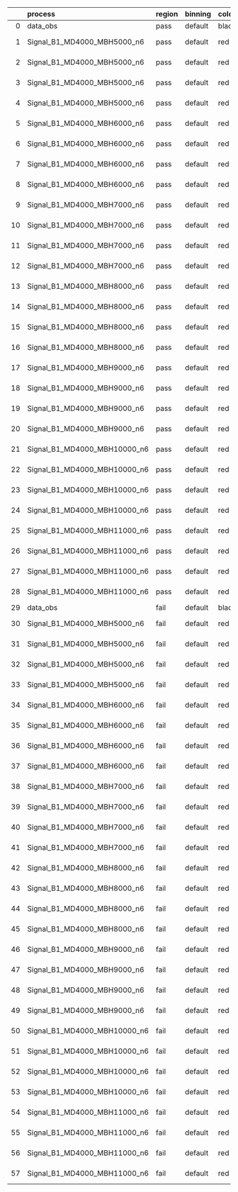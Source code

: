 |    | process                      | region   | binning   | color   | process_type   |   scale | variation   | source_filename                                                       | source_histname    | alias                        | title     |   combine_idx |     lnN |   shapes | syst_type   | direction   | variation_alias   |
|---:|:-----------------------------|:---------|:----------|:--------|:---------------|--------:|:------------|:----------------------------------------------------------------------|:-------------------|:-----------------------------|:----------|--------------:|--------:|---------:|:------------|:------------|:------------------|
|  0 | data_obs                     | pass     | default   | black   | DATA           |       1 | nominal     | ./histograms_for_2DAlphabet_v18//BH_Data.root                         | hpass              | Data                         | Data      |           nan | nan     |      nan | nan         | nan         | nan               |
|  1 | Signal_B1_MD4000_MBH5000_n6  | pass     | default   | red     | SIGNAL         |       1 | lumi        | ./histograms_for_2DAlphabet_v18//BH_Signal_B1_MD4000_MBH5000_n6.root  | hpass              | Signal_B1_MD4000_MBH5000_n6  | BH signal |           nan |   1.016 |      nan | lnN         | nan         | nan               |
|  2 | Signal_B1_MD4000_MBH5000_n6  | pass     | default   | red     | SIGNAL         |       1 | SVM         | ./histograms_for_2DAlphabet_v18//BH_Signal_B1_MD4000_MBH5000_n6.root  | hpass_SVMsyst_up   | Signal_B1_MD4000_MBH5000_n6  | BH signal |           nan | nan     |        1 | shapes      | Up          | SVMsyst           |
|  3 | Signal_B1_MD4000_MBH5000_n6  | pass     | default   | red     | SIGNAL         |       1 | SVM         | ./histograms_for_2DAlphabet_v18//BH_Signal_B1_MD4000_MBH5000_n6.root  | hpass_SVMsyst_down | Signal_B1_MD4000_MBH5000_n6  | BH signal |           nan | nan     |        1 | shapes      | Down        | SVMsyst           |
|  4 | Signal_B1_MD4000_MBH5000_n6  | pass     | default   | red     | SIGNAL         |       1 | nominal     | ./histograms_for_2DAlphabet_v18//BH_Signal_B1_MD4000_MBH5000_n6.root  | hpass              | Signal_B1_MD4000_MBH5000_n6  | BH signal |           nan | nan     |      nan | nan         | nan         | nan               |
|  5 | Signal_B1_MD4000_MBH6000_n6  | pass     | default   | red     | SIGNAL         |       1 | lumi        | ./histograms_for_2DAlphabet_v18//BH_Signal_B1_MD4000_MBH6000_n6.root  | hpass              | Signal_B1_MD4000_MBH6000_n6  | BH signal |           nan |   1.016 |      nan | lnN         | nan         | nan               |
|  6 | Signal_B1_MD4000_MBH6000_n6  | pass     | default   | red     | SIGNAL         |       1 | SVM         | ./histograms_for_2DAlphabet_v18//BH_Signal_B1_MD4000_MBH6000_n6.root  | hpass_SVMsyst_up   | Signal_B1_MD4000_MBH6000_n6  | BH signal |           nan | nan     |        1 | shapes      | Up          | SVMsyst           |
|  7 | Signal_B1_MD4000_MBH6000_n6  | pass     | default   | red     | SIGNAL         |       1 | SVM         | ./histograms_for_2DAlphabet_v18//BH_Signal_B1_MD4000_MBH6000_n6.root  | hpass_SVMsyst_down | Signal_B1_MD4000_MBH6000_n6  | BH signal |           nan | nan     |        1 | shapes      | Down        | SVMsyst           |
|  8 | Signal_B1_MD4000_MBH6000_n6  | pass     | default   | red     | SIGNAL         |       1 | nominal     | ./histograms_for_2DAlphabet_v18//BH_Signal_B1_MD4000_MBH6000_n6.root  | hpass              | Signal_B1_MD4000_MBH6000_n6  | BH signal |           nan | nan     |      nan | nan         | nan         | nan               |
|  9 | Signal_B1_MD4000_MBH7000_n6  | pass     | default   | red     | SIGNAL         |       1 | lumi        | ./histograms_for_2DAlphabet_v18//BH_Signal_B1_MD4000_MBH7000_n6.root  | hpass              | Signal_B1_MD4000_MBH7000_n6  | BH signal |           nan |   1.016 |      nan | lnN         | nan         | nan               |
| 10 | Signal_B1_MD4000_MBH7000_n6  | pass     | default   | red     | SIGNAL         |       1 | SVM         | ./histograms_for_2DAlphabet_v18//BH_Signal_B1_MD4000_MBH7000_n6.root  | hpass_SVMsyst_up   | Signal_B1_MD4000_MBH7000_n6  | BH signal |           nan | nan     |        1 | shapes      | Up          | SVMsyst           |
| 11 | Signal_B1_MD4000_MBH7000_n6  | pass     | default   | red     | SIGNAL         |       1 | SVM         | ./histograms_for_2DAlphabet_v18//BH_Signal_B1_MD4000_MBH7000_n6.root  | hpass_SVMsyst_down | Signal_B1_MD4000_MBH7000_n6  | BH signal |           nan | nan     |        1 | shapes      | Down        | SVMsyst           |
| 12 | Signal_B1_MD4000_MBH7000_n6  | pass     | default   | red     | SIGNAL         |       1 | nominal     | ./histograms_for_2DAlphabet_v18//BH_Signal_B1_MD4000_MBH7000_n6.root  | hpass              | Signal_B1_MD4000_MBH7000_n6  | BH signal |           nan | nan     |      nan | nan         | nan         | nan               |
| 13 | Signal_B1_MD4000_MBH8000_n6  | pass     | default   | red     | SIGNAL         |       1 | lumi        | ./histograms_for_2DAlphabet_v18//BH_Signal_B1_MD4000_MBH8000_n6.root  | hpass              | Signal_B1_MD4000_MBH8000_n6  | BH signal |           nan |   1.016 |      nan | lnN         | nan         | nan               |
| 14 | Signal_B1_MD4000_MBH8000_n6  | pass     | default   | red     | SIGNAL         |       1 | SVM         | ./histograms_for_2DAlphabet_v18//BH_Signal_B1_MD4000_MBH8000_n6.root  | hpass_SVMsyst_up   | Signal_B1_MD4000_MBH8000_n6  | BH signal |           nan | nan     |        1 | shapes      | Up          | SVMsyst           |
| 15 | Signal_B1_MD4000_MBH8000_n6  | pass     | default   | red     | SIGNAL         |       1 | SVM         | ./histograms_for_2DAlphabet_v18//BH_Signal_B1_MD4000_MBH8000_n6.root  | hpass_SVMsyst_down | Signal_B1_MD4000_MBH8000_n6  | BH signal |           nan | nan     |        1 | shapes      | Down        | SVMsyst           |
| 16 | Signal_B1_MD4000_MBH8000_n6  | pass     | default   | red     | SIGNAL         |       1 | nominal     | ./histograms_for_2DAlphabet_v18//BH_Signal_B1_MD4000_MBH8000_n6.root  | hpass              | Signal_B1_MD4000_MBH8000_n6  | BH signal |           nan | nan     |      nan | nan         | nan         | nan               |
| 17 | Signal_B1_MD4000_MBH9000_n6  | pass     | default   | red     | SIGNAL         |       1 | lumi        | ./histograms_for_2DAlphabet_v18//BH_Signal_B1_MD4000_MBH9000_n6.root  | hpass              | Signal_B1_MD4000_MBH9000_n6  | BH signal |           nan |   1.016 |      nan | lnN         | nan         | nan               |
| 18 | Signal_B1_MD4000_MBH9000_n6  | pass     | default   | red     | SIGNAL         |       1 | SVM         | ./histograms_for_2DAlphabet_v18//BH_Signal_B1_MD4000_MBH9000_n6.root  | hpass_SVMsyst_up   | Signal_B1_MD4000_MBH9000_n6  | BH signal |           nan | nan     |        1 | shapes      | Up          | SVMsyst           |
| 19 | Signal_B1_MD4000_MBH9000_n6  | pass     | default   | red     | SIGNAL         |       1 | SVM         | ./histograms_for_2DAlphabet_v18//BH_Signal_B1_MD4000_MBH9000_n6.root  | hpass_SVMsyst_down | Signal_B1_MD4000_MBH9000_n6  | BH signal |           nan | nan     |        1 | shapes      | Down        | SVMsyst           |
| 20 | Signal_B1_MD4000_MBH9000_n6  | pass     | default   | red     | SIGNAL         |       1 | nominal     | ./histograms_for_2DAlphabet_v18//BH_Signal_B1_MD4000_MBH9000_n6.root  | hpass              | Signal_B1_MD4000_MBH9000_n6  | BH signal |           nan | nan     |      nan | nan         | nan         | nan               |
| 21 | Signal_B1_MD4000_MBH10000_n6 | pass     | default   | red     | SIGNAL         |       1 | lumi        | ./histograms_for_2DAlphabet_v18//BH_Signal_B1_MD4000_MBH10000_n6.root | hpass              | Signal_B1_MD4000_MBH10000_n6 | BH signal |           nan |   1.016 |      nan | lnN         | nan         | nan               |
| 22 | Signal_B1_MD4000_MBH10000_n6 | pass     | default   | red     | SIGNAL         |       1 | SVM         | ./histograms_for_2DAlphabet_v18//BH_Signal_B1_MD4000_MBH10000_n6.root | hpass_SVMsyst_up   | Signal_B1_MD4000_MBH10000_n6 | BH signal |           nan | nan     |        1 | shapes      | Up          | SVMsyst           |
| 23 | Signal_B1_MD4000_MBH10000_n6 | pass     | default   | red     | SIGNAL         |       1 | SVM         | ./histograms_for_2DAlphabet_v18//BH_Signal_B1_MD4000_MBH10000_n6.root | hpass_SVMsyst_down | Signal_B1_MD4000_MBH10000_n6 | BH signal |           nan | nan     |        1 | shapes      | Down        | SVMsyst           |
| 24 | Signal_B1_MD4000_MBH10000_n6 | pass     | default   | red     | SIGNAL         |       1 | nominal     | ./histograms_for_2DAlphabet_v18//BH_Signal_B1_MD4000_MBH10000_n6.root | hpass              | Signal_B1_MD4000_MBH10000_n6 | BH signal |           nan | nan     |      nan | nan         | nan         | nan               |
| 25 | Signal_B1_MD4000_MBH11000_n6 | pass     | default   | red     | SIGNAL         |       1 | lumi        | ./histograms_for_2DAlphabet_v18//BH_Signal_B1_MD4000_MBH11000_n6.root | hpass              | Signal_B1_MD4000_MBH11000_n6 | BH signal |           nan |   1.016 |      nan | lnN         | nan         | nan               |
| 26 | Signal_B1_MD4000_MBH11000_n6 | pass     | default   | red     | SIGNAL         |       1 | SVM         | ./histograms_for_2DAlphabet_v18//BH_Signal_B1_MD4000_MBH11000_n6.root | hpass_SVMsyst_up   | Signal_B1_MD4000_MBH11000_n6 | BH signal |           nan | nan     |        1 | shapes      | Up          | SVMsyst           |
| 27 | Signal_B1_MD4000_MBH11000_n6 | pass     | default   | red     | SIGNAL         |       1 | SVM         | ./histograms_for_2DAlphabet_v18//BH_Signal_B1_MD4000_MBH11000_n6.root | hpass_SVMsyst_down | Signal_B1_MD4000_MBH11000_n6 | BH signal |           nan | nan     |        1 | shapes      | Down        | SVMsyst           |
| 28 | Signal_B1_MD4000_MBH11000_n6 | pass     | default   | red     | SIGNAL         |       1 | nominal     | ./histograms_for_2DAlphabet_v18//BH_Signal_B1_MD4000_MBH11000_n6.root | hpass              | Signal_B1_MD4000_MBH11000_n6 | BH signal |           nan | nan     |      nan | nan         | nan         | nan               |
| 29 | data_obs                     | fail     | default   | black   | DATA           |       1 | nominal     | ./histograms_for_2DAlphabet_v18//BH_Data.root                         | hfail              | Data                         | Data      |           nan | nan     |      nan | nan         | nan         | nan               |
| 30 | Signal_B1_MD4000_MBH5000_n6  | fail     | default   | red     | SIGNAL         |       1 | lumi        | ./histograms_for_2DAlphabet_v18//BH_Signal_B1_MD4000_MBH5000_n6.root  | hfail              | Signal_B1_MD4000_MBH5000_n6  | BH signal |           nan |   1.016 |      nan | lnN         | nan         | nan               |
| 31 | Signal_B1_MD4000_MBH5000_n6  | fail     | default   | red     | SIGNAL         |       1 | SVM         | ./histograms_for_2DAlphabet_v18//BH_Signal_B1_MD4000_MBH5000_n6.root  | hfail_SVMsyst_up   | Signal_B1_MD4000_MBH5000_n6  | BH signal |           nan | nan     |        1 | shapes      | Up          | SVMsyst           |
| 32 | Signal_B1_MD4000_MBH5000_n6  | fail     | default   | red     | SIGNAL         |       1 | SVM         | ./histograms_for_2DAlphabet_v18//BH_Signal_B1_MD4000_MBH5000_n6.root  | hfail_SVMsyst_down | Signal_B1_MD4000_MBH5000_n6  | BH signal |           nan | nan     |        1 | shapes      | Down        | SVMsyst           |
| 33 | Signal_B1_MD4000_MBH5000_n6  | fail     | default   | red     | SIGNAL         |       1 | nominal     | ./histograms_for_2DAlphabet_v18//BH_Signal_B1_MD4000_MBH5000_n6.root  | hfail              | Signal_B1_MD4000_MBH5000_n6  | BH signal |           nan | nan     |      nan | nan         | nan         | nan               |
| 34 | Signal_B1_MD4000_MBH6000_n6  | fail     | default   | red     | SIGNAL         |       1 | lumi        | ./histograms_for_2DAlphabet_v18//BH_Signal_B1_MD4000_MBH6000_n6.root  | hfail              | Signal_B1_MD4000_MBH6000_n6  | BH signal |           nan |   1.016 |      nan | lnN         | nan         | nan               |
| 35 | Signal_B1_MD4000_MBH6000_n6  | fail     | default   | red     | SIGNAL         |       1 | SVM         | ./histograms_for_2DAlphabet_v18//BH_Signal_B1_MD4000_MBH6000_n6.root  | hfail_SVMsyst_up   | Signal_B1_MD4000_MBH6000_n6  | BH signal |           nan | nan     |        1 | shapes      | Up          | SVMsyst           |
| 36 | Signal_B1_MD4000_MBH6000_n6  | fail     | default   | red     | SIGNAL         |       1 | SVM         | ./histograms_for_2DAlphabet_v18//BH_Signal_B1_MD4000_MBH6000_n6.root  | hfail_SVMsyst_down | Signal_B1_MD4000_MBH6000_n6  | BH signal |           nan | nan     |        1 | shapes      | Down        | SVMsyst           |
| 37 | Signal_B1_MD4000_MBH6000_n6  | fail     | default   | red     | SIGNAL         |       1 | nominal     | ./histograms_for_2DAlphabet_v18//BH_Signal_B1_MD4000_MBH6000_n6.root  | hfail              | Signal_B1_MD4000_MBH6000_n6  | BH signal |           nan | nan     |      nan | nan         | nan         | nan               |
| 38 | Signal_B1_MD4000_MBH7000_n6  | fail     | default   | red     | SIGNAL         |       1 | lumi        | ./histograms_for_2DAlphabet_v18//BH_Signal_B1_MD4000_MBH7000_n6.root  | hfail              | Signal_B1_MD4000_MBH7000_n6  | BH signal |           nan |   1.016 |      nan | lnN         | nan         | nan               |
| 39 | Signal_B1_MD4000_MBH7000_n6  | fail     | default   | red     | SIGNAL         |       1 | SVM         | ./histograms_for_2DAlphabet_v18//BH_Signal_B1_MD4000_MBH7000_n6.root  | hfail_SVMsyst_up   | Signal_B1_MD4000_MBH7000_n6  | BH signal |           nan | nan     |        1 | shapes      | Up          | SVMsyst           |
| 40 | Signal_B1_MD4000_MBH7000_n6  | fail     | default   | red     | SIGNAL         |       1 | SVM         | ./histograms_for_2DAlphabet_v18//BH_Signal_B1_MD4000_MBH7000_n6.root  | hfail_SVMsyst_down | Signal_B1_MD4000_MBH7000_n6  | BH signal |           nan | nan     |        1 | shapes      | Down        | SVMsyst           |
| 41 | Signal_B1_MD4000_MBH7000_n6  | fail     | default   | red     | SIGNAL         |       1 | nominal     | ./histograms_for_2DAlphabet_v18//BH_Signal_B1_MD4000_MBH7000_n6.root  | hfail              | Signal_B1_MD4000_MBH7000_n6  | BH signal |           nan | nan     |      nan | nan         | nan         | nan               |
| 42 | Signal_B1_MD4000_MBH8000_n6  | fail     | default   | red     | SIGNAL         |       1 | lumi        | ./histograms_for_2DAlphabet_v18//BH_Signal_B1_MD4000_MBH8000_n6.root  | hfail              | Signal_B1_MD4000_MBH8000_n6  | BH signal |           nan |   1.016 |      nan | lnN         | nan         | nan               |
| 43 | Signal_B1_MD4000_MBH8000_n6  | fail     | default   | red     | SIGNAL         |       1 | SVM         | ./histograms_for_2DAlphabet_v18//BH_Signal_B1_MD4000_MBH8000_n6.root  | hfail_SVMsyst_up   | Signal_B1_MD4000_MBH8000_n6  | BH signal |           nan | nan     |        1 | shapes      | Up          | SVMsyst           |
| 44 | Signal_B1_MD4000_MBH8000_n6  | fail     | default   | red     | SIGNAL         |       1 | SVM         | ./histograms_for_2DAlphabet_v18//BH_Signal_B1_MD4000_MBH8000_n6.root  | hfail_SVMsyst_down | Signal_B1_MD4000_MBH8000_n6  | BH signal |           nan | nan     |        1 | shapes      | Down        | SVMsyst           |
| 45 | Signal_B1_MD4000_MBH8000_n6  | fail     | default   | red     | SIGNAL         |       1 | nominal     | ./histograms_for_2DAlphabet_v18//BH_Signal_B1_MD4000_MBH8000_n6.root  | hfail              | Signal_B1_MD4000_MBH8000_n6  | BH signal |           nan | nan     |      nan | nan         | nan         | nan               |
| 46 | Signal_B1_MD4000_MBH9000_n6  | fail     | default   | red     | SIGNAL         |       1 | lumi        | ./histograms_for_2DAlphabet_v18//BH_Signal_B1_MD4000_MBH9000_n6.root  | hfail              | Signal_B1_MD4000_MBH9000_n6  | BH signal |           nan |   1.016 |      nan | lnN         | nan         | nan               |
| 47 | Signal_B1_MD4000_MBH9000_n6  | fail     | default   | red     | SIGNAL         |       1 | SVM         | ./histograms_for_2DAlphabet_v18//BH_Signal_B1_MD4000_MBH9000_n6.root  | hfail_SVMsyst_up   | Signal_B1_MD4000_MBH9000_n6  | BH signal |           nan | nan     |        1 | shapes      | Up          | SVMsyst           |
| 48 | Signal_B1_MD4000_MBH9000_n6  | fail     | default   | red     | SIGNAL         |       1 | SVM         | ./histograms_for_2DAlphabet_v18//BH_Signal_B1_MD4000_MBH9000_n6.root  | hfail_SVMsyst_down | Signal_B1_MD4000_MBH9000_n6  | BH signal |           nan | nan     |        1 | shapes      | Down        | SVMsyst           |
| 49 | Signal_B1_MD4000_MBH9000_n6  | fail     | default   | red     | SIGNAL         |       1 | nominal     | ./histograms_for_2DAlphabet_v18//BH_Signal_B1_MD4000_MBH9000_n6.root  | hfail              | Signal_B1_MD4000_MBH9000_n6  | BH signal |           nan | nan     |      nan | nan         | nan         | nan               |
| 50 | Signal_B1_MD4000_MBH10000_n6 | fail     | default   | red     | SIGNAL         |       1 | lumi        | ./histograms_for_2DAlphabet_v18//BH_Signal_B1_MD4000_MBH10000_n6.root | hfail              | Signal_B1_MD4000_MBH10000_n6 | BH signal |           nan |   1.016 |      nan | lnN         | nan         | nan               |
| 51 | Signal_B1_MD4000_MBH10000_n6 | fail     | default   | red     | SIGNAL         |       1 | SVM         | ./histograms_for_2DAlphabet_v18//BH_Signal_B1_MD4000_MBH10000_n6.root | hfail_SVMsyst_up   | Signal_B1_MD4000_MBH10000_n6 | BH signal |           nan | nan     |        1 | shapes      | Up          | SVMsyst           |
| 52 | Signal_B1_MD4000_MBH10000_n6 | fail     | default   | red     | SIGNAL         |       1 | SVM         | ./histograms_for_2DAlphabet_v18//BH_Signal_B1_MD4000_MBH10000_n6.root | hfail_SVMsyst_down | Signal_B1_MD4000_MBH10000_n6 | BH signal |           nan | nan     |        1 | shapes      | Down        | SVMsyst           |
| 53 | Signal_B1_MD4000_MBH10000_n6 | fail     | default   | red     | SIGNAL         |       1 | nominal     | ./histograms_for_2DAlphabet_v18//BH_Signal_B1_MD4000_MBH10000_n6.root | hfail              | Signal_B1_MD4000_MBH10000_n6 | BH signal |           nan | nan     |      nan | nan         | nan         | nan               |
| 54 | Signal_B1_MD4000_MBH11000_n6 | fail     | default   | red     | SIGNAL         |       1 | lumi        | ./histograms_for_2DAlphabet_v18//BH_Signal_B1_MD4000_MBH11000_n6.root | hfail              | Signal_B1_MD4000_MBH11000_n6 | BH signal |           nan |   1.016 |      nan | lnN         | nan         | nan               |
| 55 | Signal_B1_MD4000_MBH11000_n6 | fail     | default   | red     | SIGNAL         |       1 | SVM         | ./histograms_for_2DAlphabet_v18//BH_Signal_B1_MD4000_MBH11000_n6.root | hfail_SVMsyst_up   | Signal_B1_MD4000_MBH11000_n6 | BH signal |           nan | nan     |        1 | shapes      | Up          | SVMsyst           |
| 56 | Signal_B1_MD4000_MBH11000_n6 | fail     | default   | red     | SIGNAL         |       1 | SVM         | ./histograms_for_2DAlphabet_v18//BH_Signal_B1_MD4000_MBH11000_n6.root | hfail_SVMsyst_down | Signal_B1_MD4000_MBH11000_n6 | BH signal |           nan | nan     |        1 | shapes      | Down        | SVMsyst           |
| 57 | Signal_B1_MD4000_MBH11000_n6 | fail     | default   | red     | SIGNAL         |       1 | nominal     | ./histograms_for_2DAlphabet_v18//BH_Signal_B1_MD4000_MBH11000_n6.root | hfail              | Signal_B1_MD4000_MBH11000_n6 | BH signal |           nan | nan     |      nan | nan         | nan         | nan               |